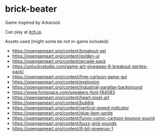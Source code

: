 # brick-beater

Game inspired by Arkanoid.

Can play at [itch.io](https://gawryllah.itch.io/brick-beater).

Assets used (might some be not in-game included):

- https://opengameart.org/content/breakout-set
- https://opengameart.org/content/golden-ui
- https://opengameart.org/content/arcade-pack
- https://unluckystudio.com/game-art-giveaway-6-breakout-sprites-pack/
- https://opengameart.org/content/free-cartoon-game-gui
- https://opengameart.org/content/explosion
- https://opengameart.org/content/industrial-parallax-background
- https://www.fontspace.com/sneakers-font-f84083
- https://opengameart.org/content/heart-pixel-art
- https://opengameart.org/content/bubble
- https://opengameart.org/content/vertical-speed-indicator
- https://opengameart.org/content/glue-item-sprite
- https://opengameart.org/content/funny-comic-cartoon-bounce-sound
- https://opengameart.org/content/buzz-grid-sounds
- https://opengameart.org/content/8-bit-powerup-1
